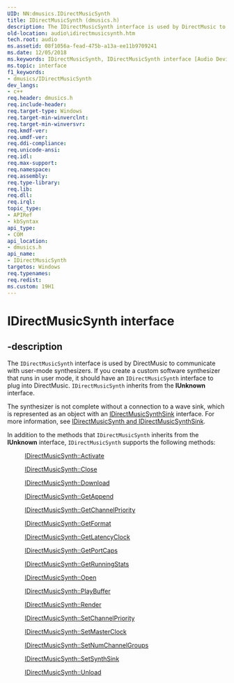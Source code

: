 ```yaml
---
UID: NN:dmusics.IDirectMusicSynth
title: IDirectMusicSynth (dmusics.h)
description: The IDirectMusicSynth interface is used by DirectMusic to communicate with user-mode synthesizers.
old-location: audio\idirectmusicsynth.htm
tech.root: audio
ms.assetid: 08f1056a-fead-475b-a13a-ee11b9709241
ms.date: 12/05/2018
ms.keywords: IDirectMusicSynth, IDirectMusicSynth interface [Audio Devices], IDirectMusicSynth interface [Audio Devices],described, audio.idirectmusicsynth, audmp-routines_ab253bc7-f9a6-4279-99fb-4e5b2693c94b.xml, dmusics/IDirectMusicSynth
ms.topic: interface
f1_keywords:
- dmusics/IDirectMusicSynth
dev_langs:
- c++
req.header: dmusics.h
req.include-header: 
req.target-type: Windows
req.target-min-winverclnt: 
req.target-min-winversvr: 
req.kmdf-ver: 
req.umdf-ver: 
req.ddi-compliance: 
req.unicode-ansi: 
req.idl: 
req.max-support: 
req.namespace: 
req.assembly: 
req.type-library: 
req.lib: 
req.dll: 
req.irql: 
topic_type:
- APIRef
- kbSyntax
api_type:
- COM
api_location:
- dmusics.h
api_name:
- IDirectMusicSynth
targetos: Windows
req.typenames: 
req.redist: 
ms.custom: 19H1
---
```


# IDirectMusicSynth interface


## -description


The <code>IDirectMusicSynth</code> interface is used by DirectMusic to communicate with user-mode synthesizers. If you create a custom software synthesizer that runs in user mode, it should have an <code>IDirectMusicSynth</code> interface to plug into DirectMusic. <code>IDirectMusicSynth</code> inherits from the <b>IUnknown</b> interface.

The synthesizer is not complete without a connection to a wave sink, which is represented as an object with an <a href="https://docs.microsoft.com/windows/desktop/api/dmusics/nn-dmusics-idirectmusicsynthsink">IDirectMusicSynthSink</a> interface. For more information, see <a href="https://docs.microsoft.com/windows-hardware/drivers/audio/idirectmusicsynth-and-idirectmusicsynthsink">IDirectMusicSynth and IDirectMusicSynthSink</a>.

In addition to the methods that <code>IDirectMusicSynth</code> inherits from the <b>IUnknown</b> interface, <code>IDirectMusicSynth</code> supports the following methods:
<dl>
<dd>

<a href="https://docs.microsoft.com/windows/desktop/api/dmusics/nf-dmusics-idirectmusicsynth-activate">IDirectMusicSynth::Activate</a>


</dd>
<dd>

<a href="https://docs.microsoft.com/windows/desktop/api/dmusics/nf-dmusics-idirectmusicsynth-close">IDirectMusicSynth::Close</a>


</dd>
<dd>

<a href="https://docs.microsoft.com/windows/desktop/api/dmusics/nf-dmusics-idirectmusicsynth-download">IDirectMusicSynth::Download</a>


</dd>
<dd>

<a href="https://docs.microsoft.com/windows/desktop/api/dmusics/nf-dmusics-idirectmusicsynth-getappend">IDirectMusicSynth::GetAppend</a>


</dd>
<dd>

<a href="https://docs.microsoft.com/windows/desktop/api/dmusics/nf-dmusics-idirectmusicsynth-getchannelpriority">IDirectMusicSynth::GetChannelPriority</a>


</dd>
<dd>

<a href="https://docs.microsoft.com/windows/desktop/api/dmusics/nf-dmusics-idirectmusicsynth-getformat">IDirectMusicSynth::GetFormat</a>


</dd>
<dd>

<a href="https://docs.microsoft.com/windows/desktop/api/dmusics/nf-dmusics-idirectmusicsynth-getlatencyclock">IDirectMusicSynth::GetLatencyClock</a>


</dd>
<dd>

<a href="https://docs.microsoft.com/windows/desktop/api/dmusics/nf-dmusics-idirectmusicsynth-getportcaps">IDirectMusicSynth::GetPortCaps</a>


</dd>
<dd>

<a href="https://docs.microsoft.com/windows/desktop/api/dmusics/nf-dmusics-idirectmusicsynth-getrunningstats">IDirectMusicSynth::GetRunningStats</a>


</dd>
<dd>

<a href="https://docs.microsoft.com/windows/desktop/api/dmusics/nf-dmusics-idirectmusicsynth-open">IDirectMusicSynth::Open</a>


</dd>
<dd>

<a href="https://docs.microsoft.com/windows/desktop/api/dmusics/nf-dmusics-idirectmusicsynth-playbuffer">IDirectMusicSynth::PlayBuffer</a>


</dd>
<dd>

<a href="https://docs.microsoft.com/windows/desktop/api/dmusics/nf-dmusics-idirectmusicsynth-render">IDirectMusicSynth::Render</a>


</dd>
<dd>

<a href="https://docs.microsoft.com/windows/desktop/api/dmusics/nf-dmusics-idirectmusicsynth-setchannelpriority">IDirectMusicSynth::SetChannelPriority</a>


</dd>
<dd>

<a href="https://docs.microsoft.com/windows/desktop/api/dmusics/nf-dmusics-idirectmusicsynth-setmasterclock">IDirectMusicSynth::SetMasterClock</a>


</dd>
<dd>

<a href="https://docs.microsoft.com/windows/desktop/api/dmusics/nf-dmusics-idirectmusicsynth-setnumchannelgroups">IDirectMusicSynth::SetNumChannelGroups</a>


</dd>
<dd>

<a href="https://docs.microsoft.com/windows/desktop/api/dmusics/nf-dmusics-idirectmusicsynth-setsynthsink">IDirectMusicSynth::SetSynthSink</a>


</dd>
<dd>

<a href="https://docs.microsoft.com/windows/desktop/api/dmusics/nf-dmusics-idirectmusicsynth-unload">IDirectMusicSynth::Unload</a>


</dd>
</dl>
